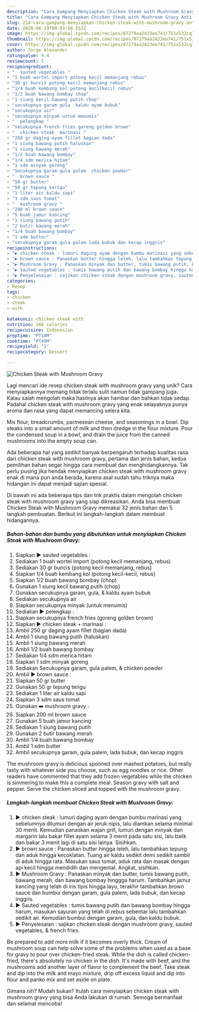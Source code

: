 ```yaml
---
description: "Cara Gampang Menyiapkan Chicken Steak with Mushroom Gravy Anti Gagal"
title: "Cara Gampang Menyiapkan Chicken Steak with Mushroom Gravy Anti Gagal"
slug: 214-cara-gampang-menyiapkan-chicken-steak-with-mushroom-gravy-anti-gagal
date: 2020-06-19T09:03:58.552Z
image: https://img-global.cpcdn.com/recipes/07279aa2423ee741/751x532cq70/chicken-steak-with-mushroom-gravy-foto-resep-utama.jpg
thumbnail: https://img-global.cpcdn.com/recipes/07279aa2423ee741/751x532cq70/chicken-steak-with-mushroom-gravy-foto-resep-utama.jpg
cover: https://img-global.cpcdn.com/recipes/07279aa2423ee741/751x532cq70/chicken-steak-with-mushroom-gravy-foto-resep-utama.jpg
author: Jorge Alexander
ratingvalue: 4.4
reviewcount: 5
recipeingredient:
- "  sauted vegetables "
- "1 buah wortel import potong kecil memanjang rebus"
- "30 gr buncis potong kecil memanjang rebus"
- "1/4 buah kembang kol potong kecilkecil rebus"
- "1/2 buah bawang bombay chop"
- "1 siung kecil bawang putih chop"
- "secukupnya garam gula  kaldu ayam bubuk"
- "secukupnya air"
- "secukupnya minyak untuk menumis"
- "  pelengkap "
- "secukupnya french fries goreng golden brown"
- "  chicken steak  marinasi "
- "250 gr daging ayam fillet bagian dada"
- "1 siung bawang putih haluskan"
- "1 siung bawang merah"
- "1/2 buah bawang bombay"
- "1/4 sdm merica hitam"
- "1 sdm minyak goreng"
- "Secukupnya garam gula palem  chicken powder"
- "  brown sauce "
- "50 gr butter"
- "50 gr tepung terigu"
- "1 liter air kaldu sapi"
- "3 sdm saus tomat"
- "  mushroom gravy "
- "200 ml brown sauce"
- "5 buah jamur kancing"
- "1 siung bawang putih"
- "2 butir bawang merah"
- "1/4 buah bawang bombay"
- "1 sdm butter"
- "secukupnya garam gula palem lada bubuk dan kecap inggris"
recipeinstructions:
- "▶️ chicken steak : lumuri daging ayam dengan bumbu marinasi yang sebelumnya dilumuri dengan air jeruk nipis, lalu diamkan selama minimal 30 menit. Kemudian panaskan wajan grill, lumuri dengan minyak dan margarin lalu bakar fillet ayam selama 3 menit pada satu sisi, lalu balik dan bakar 3 menit lagi di satu sisi lainya. Sisihkan."
- "▶️ brown sauce : Panaskan butter hingga leleh, lalu tambahkan tepung dan aduk hingga kecoklatan. Tuang air kaldu sedikit demi sedikit sambil di aduk hingga rata. Masukan saus tomat, aduk rata dan masak dengan api kecil hingga mendidih dan mengental. Angkat, sisihkan."
- "▶️ Mushroom Gravy : Panaskan minyak dan butter, tumis bawang putih, bawang merah, dan bawang bombay hinggga harum. Tambahkan jamur kancing yang telah di iris tipis hingga layu, terakhir tambahkan brown sauce dan bumbui dengan garam, gula palem, lada bubuk, dan kecap inggris."
- "▶️ Sauted vegetables : tumis bawang putih dan bawang bombay hingga harum, masukan sayuran yang telah di rebus sebentar lalu tambahkan sedikit air. Kemudian bumbui dengan garam, gula, dan kaldu bubuk."
- "▶️ Penyelesaian : sajikan chicken steak dengan mushroom gravy, sauted vegetables, &amp; french fries."
categories:
- Resep
tags:
- chicken
- steak
- with

katakunci: chicken steak with 
nutrition: 168 calories
recipecuisine: Indonesian
preptime: "PT18M"
cooktime: "PT49M"
recipeyield: "1"
recipecategory: Dessert

---
```



![Chicken Steak with Mushroom Gravy](https://img-global.cpcdn.com/recipes/07279aa2423ee741/751x532cq70/chicken-steak-with-mushroom-gravy-foto-resep-utama.jpg)

Lagi mencari ide resep chicken steak with mushroom gravy yang unik? Cara menyiapkannya memang tidak terlalu sulit namun tidak gampang juga. Kalau salah mengolah maka hasilnya akan hambar dan bahkan tidak sedap. Padahal chicken steak with mushroom gravy yang enak selayaknya punya aroma dan rasa yang dapat memancing selera kita.

Mix flour, breadcrumbs, parmesean cheese, and seasonings in a bowl. Dip steaks into a small amount of milk and then dredge in the flour mixture. Pour the condensed soup in a bowl, and drain the juice from the canned mushrooms into the empty soup can.

Ada beberapa hal yang sedikit banyak berpengaruh terhadap kualitas rasa dari chicken steak with mushroom gravy, pertama dari jenis bahan, kedua pemilihan bahan segar hingga cara membuat dan menghidangkannya. Tak perlu pusing jika hendak menyiapkan chicken steak with mushroom gravy enak di mana pun anda berada, karena asal sudah tahu triknya maka hidangan ini dapat menjadi sajian spesial.


Di bawah ini ada beberapa tips dan trik praktis dalam mengolah chicken steak with mushroom gravy yang siap dikreasikan. Anda bisa membuat Chicken Steak with Mushroom Gravy memakai 32 jenis bahan dan 5 langkah pembuatan. Berikut ini langkah-langkah dalam membuat hidangannya.

<!--inarticleads1-->

##### Bahan-bahan dan bumbu yang dibutuhkan untuk menyiapkan Chicken Steak with Mushroom Gravy:

1. Siapkan  ▶️ sauted vegetables :
1. Sediakan 1 buah wortel import (potong kecil memanjang, rebus)
1. Sediakan 30 gr buncis (potong kecil memanjang, rebus)
1. Siapkan 1/4 buah kembang kol (potong kecil-kecil, rebus)
1. Siapkan 1/2 buah bawang bombay (chop)
1. Gunakan 1 siung kecil bawang putih (chop)
1. Gunakan secukupnya garam, gula, &amp; kaldu ayam bubuk
1. Sediakan secukupnya air
1. Siapkan secukupnya minyak (untuk menumis)
1. Sediakan  ▶️ pelengkap :
1. Siapkan secukupnya french fries (goreng golden brown)
1. Siapkan  ▶️ chicken steak + marinasi :
1. Ambil 250 gr daging ayam fillet (bagian dada)
1. Ambil 1 siung bawang putih (haluskan)
1. Ambil 1 siung bawang merah
1. Ambil 1/2 buah bawang bombay
1. Sediakan 1/4 sdm merica hitam
1. Siapkan 1 sdm minyak goreng
1. Sediakan Secukupnya garam, gula palem, &amp; chicken powder
1. Ambil  ▶️ brown sauce :
1. Siapkan 50 gr butter
1. Gunakan 50 gr tepung terigu
1. Sediakan 1 liter air kaldu sapi
1. Siapkan 3 sdm saus tomat
1. Gunakan  ➡️ mushroom gravy :
1. Siapkan 200 ml brown sauce
1. Gunakan 5 buah jamur kancing
1. Sediakan 1 siung bawang putih
1. Gunakan 2 butir bawang merah
1. Ambil 1/4 buah bawang bombay
1. Ambil 1 sdm butter
1. Ambil secukupnya garam, gula palem, lada bubuk, dan kecap inggris


The mushroom gravy is delicious spooned over mashed potatoes, but really tasty with whatever side you choose, such as egg noodles or rice. Other readers have commented that they add frozen vegetables while the chicken is simmering to make this a complete meal. Season gravy with salt and pepper. Serve the chicken sliced and topped with the mushroom gravy. 

<!--inarticleads2-->

##### Langkah-langkah membuat Chicken Steak with Mushroom Gravy:

1. ▶️ chicken steak : lumuri daging ayam dengan bumbu marinasi yang sebelumnya dilumuri dengan air jeruk nipis, lalu diamkan selama minimal 30 menit. Kemudian panaskan wajan grill, lumuri dengan minyak dan margarin lalu bakar fillet ayam selama 3 menit pada satu sisi, lalu balik dan bakar 3 menit lagi di satu sisi lainya. Sisihkan.
1. ▶️ brown sauce : Panaskan butter hingga leleh, lalu tambahkan tepung dan aduk hingga kecoklatan. Tuang air kaldu sedikit demi sedikit sambil di aduk hingga rata. Masukan saus tomat, aduk rata dan masak dengan api kecil hingga mendidih dan mengental. Angkat, sisihkan.
1. ▶️ Mushroom Gravy : Panaskan minyak dan butter, tumis bawang putih, bawang merah, dan bawang bombay hinggga harum. Tambahkan jamur kancing yang telah di iris tipis hingga layu, terakhir tambahkan brown sauce dan bumbui dengan garam, gula palem, lada bubuk, dan kecap inggris.
1. ▶️ Sauted vegetables : tumis bawang putih dan bawang bombay hingga harum, masukan sayuran yang telah di rebus sebentar lalu tambahkan sedikit air. Kemudian bumbui dengan garam, gula, dan kaldu bubuk.
1. ▶️ Penyelesaian : sajikan chicken steak dengan mushroom gravy, sauted vegetables, &amp; french fries.


Be prepared to add more milk if it becomes overly thick. Cream of mushroom soup can help solve some of the problems when used as a base for gravy to pour over chicken-fried steak. While the dish is called chicken-fried, there&#39;s absolutely no chicken in the dish. It&#39;s made with beef, and the mushrooms add another layer of flavor to complement the beef. Take steak and dip into the milk and mayo mixture, drip off excess liquid and dip into flour and panko mix and set aside on plate. 

Gimana nih? Mudah bukan? Itulah cara menyiapkan chicken steak with mushroom gravy yang bisa Anda lakukan di rumah. Semoga bermanfaat dan selamat mencoba!
